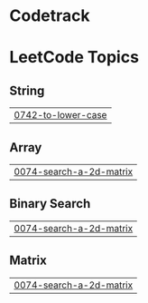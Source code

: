 # Codetrack

<!---LeetCode Topics Start-->
# LeetCode Topics
## String
|  |
| ------- |
| [0742-to-lower-case](https://github.com/RedGh0st1/DSAtrack/tree/master/0742-to-lower-case) |
## Array
|  |
| ------- |
| [0074-search-a-2d-matrix](https://github.com/RedGh0st1/DSAtrack/tree/master/0074-search-a-2d-matrix) |
## Binary Search
|  |
| ------- |
| [0074-search-a-2d-matrix](https://github.com/RedGh0st1/DSAtrack/tree/master/0074-search-a-2d-matrix) |
## Matrix
|  |
| ------- |
| [0074-search-a-2d-matrix](https://github.com/RedGh0st1/DSAtrack/tree/master/0074-search-a-2d-matrix) |
<!---LeetCode Topics End-->